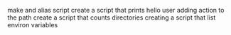 make and alias script
create a script that prints hello user
adding action to the path
create a script that counts directories
creating a script that list environ variables
